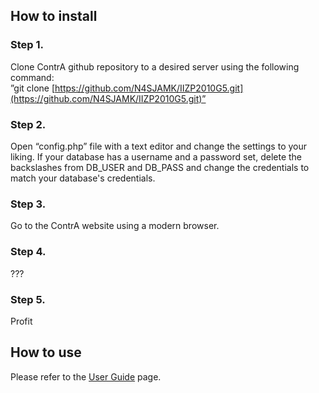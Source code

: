 ## How to install

### Step 1.

Clone ContrA github repository to a desired server using the following command:  
”git clone [https://github.com/N4SJAMK/IIZP2010G5.git](https://github.com/N4SJAMK/IIZP2010G5.git)”

### Step 2.

Open “config.php” file with a text editor and change the settings to your liking. If your database has a username and a password set, delete the backslashes from DB_USER and DB_PASS and change the credentials to match your database's credentials.

### Step 3.

Go to the ContrA website using a modern browser.

### Step 4.

???

### Step 5.

Profit

## How to use
Please refer to the [User Guide](https://github.com/N4SJAMK/IIZP2010G5/wiki/user-guide) page.

